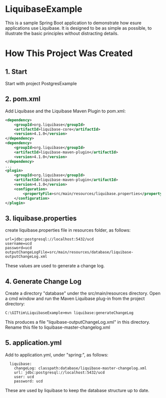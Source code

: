 # LiquibaseExample
This is a sample Spring Boot application to demonstrate how esure applications
use Liquibase.
It is designed to be as simple as possible, to illustrate the basic principles without distracting details.

# How This Project Was Created

## 1. Start
Start with project PostgresExample

## 2. pom.xml
Add Liquibase and the Liquibase Maven Plugin to pom.xml:
```xml
<dependency>
	<groupId>org.liquibase</groupId>
	<artifactId>liquibase-core</artifactId>
	<version>4.1.0</version>
</dependency>
<dependency>
	<groupId>org.liquibase</groupId>
	<artifactId>liquibase-maven-plugin</artifactId>
	<version>4.1.0</version>
</dependency>
...
<plugin>
	<groupId>org.liquibase</groupId>
	<artifactId>liquibase-maven-plugin</artifactId>
	<version>4.1.0</version>
	<configuration>
		<propertyFile>src/main/resources/liquibase.properties</propertyFile>
	</configuration>
</plugin>
```

## 3. liquibase.properties
create liquibase.properties file in resources folder, as follows:
```
url=jdbc:postgresql://localhost:5432/ucd
username=ucd
password=ucd
outputChangeLogFile=src/main/resources/database/liquibase-outputChangeLog.xml
```
These values are used to generate a change log.

## 4. Generate Change Log
Create a directory "database" under the src/main/resources directory.
Open a cmd window and run the Maven Liquibase plug-in from the project directory: 
```
C:\GITtim\LiquibaseExample>mvn liquibase:generateChangeLog
```
This produces a file "liquibase-outputChangeLog.xml" in this directory. Rename this file to liquibase-master-changelog.xml

## 5. application.yml
Add to application.yml, under "spring:", as follows:
```
  liquibase:
    changeLog: classpath:database/liquibase-master-changelog.xml
    url: jdbc:postgresql://localhost:5432/ucd
    user: ucd
    password: ucd
```
These are used by liquibase to keep the database structure up to date.
